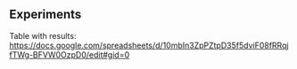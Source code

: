 ## Experiments

Table with results:  
https://docs.google.com/spreadsheets/d/10mbIn3ZpPZtpD35f5dviF08fRRqjfTWg-BFVW0OzpD0/edit#gid=0
